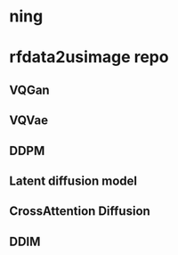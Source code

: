 # ning
# rfdata2usimage repo
## VQGan
## VQVae
## DDPM
## Latent diffusion model
## CrossAttention Diffusion
## DDIM
